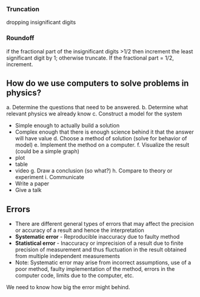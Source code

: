 ### Truncation

dropping insignificant digits

### Roundoff
if the fractional part of the insignificant digits >1/2 then increment the least significant digit by 1;
otherwise truncate. If the fractional part = 1/2, increment.

## How do we use computers to solve problems in physics?
a. Determine the questions that need to be answered.
b. Determine what relevant physics we already know
c. Construct a model for the system
- Simple enough to actually build a solution
- Complex enough that there is enough science behind it that the answer will have value
d. Choose a method of solution (solve for behavior of model)
e. Implement the method on a computer.
f. Visualize the result (could be a simple graph)
- plot
- table
- video
g. Draw a conclusion (so what?)
h. Compare to theory or experiment
i. Communicate
- Write a paper
- Give a talk

## Errors
* There are different general types of errors that may affect the precision or accuracy of a result and hence the interpretation
* **Systematic error** - Reproducible inaccuracy due to faulty method
* **Statistical error** - Inaccuracy or imprecision of a result due to finite precision of measurement and thus fluctuation in the result obtained from multiple independent measurements
* Note: Systematic error may arise from incorrect assumptions, use of a poor method, faulty implementation of the method, errors in the computer code, limits due to the computer, etc.

We need to know how big the error might behind.
